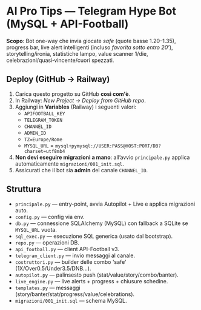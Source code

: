 # AI Pro Tips — Telegram Hype Bot (MySQL + API-Football)

**Scopo**: Bot one-way che invia giocate *safe* (quote basse 1.20–1.35), progress bar, live alert intelligenti
(incluso *favorita sotto entro 20’*), storytelling/ironia, statistiche lampo, value scanner 1/die, celebrazioni/quasi‑vincente/cuori spezzati.

## Deploy (GitHub → Railway)
1. Carica questo progetto su GitHub **così com'è**.
2. In Railway: *New Project → Deploy from GitHub repo*.
3. Aggiungi in **Variables** (Railway) i seguenti valori:
   - `APIFOOTBALL_KEY`
   - `TELEGRAM_TOKEN`
   - `CHANNEL_ID`
   - `ADMIN_ID`
   - `TZ=Europe/Rome`
   - `MYSQL_URL` = `mysql+pymysql://USER:PASS@HOST:PORT/DB?charset=utf8mb4`
4. **Non devi eseguire migrazioni a mano**: all’avvio `principale.py` applica automaticamente `migrazioni/001_init.sql`.
5. Assicurati che il bot sia **admin** del canale `CHANNEL_ID`.

## Struttura
- `principale.py` — entry-point, avvia Autopilot + Live e applica migrazioni auto.
- `config.py` — config via env.
- `db.py` — connessione SQLAlchemy (MySQL) con fallback a SQLite se `MYSQL_URL` vuota.
- `sql_exec.py` — esecuzione SQL generica (usato dal bootstrap).
- `repo.py` — operazioni DB.
- `api_football.py` — client API-Football v3.
- `telegram_client.py` — invio messaggi al canale.
- `costruttori.py` — builder delle combo 'safe' (1X/Over0.5/Under3.5/DNB...).
- `autopilot.py` — palinsesto push (stat/value/story/combo/banter).
- `live_engine.py` — live alerts + progress + chiusure schedine.
- `templates.py` — messaggi (story/banter/stat/progress/value/celebrations).
- `migrazioni/001_init.sql` — schema MySQL.
